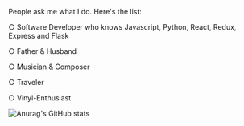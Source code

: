 People ask me what I do. Here's the list:

○ Software Developer who knows Javascript, Python, React, Redux, Express and Flask 

○ Father & Husband

○ Musician & Composer

○ Traveler

○ Vinyl-Enthusiast 

![Anurag's GitHub stats](https://github-readme-stats.vercel.app/api?username=payne-j&count_private=true)
